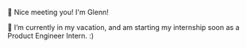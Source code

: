 

<!-- 

-->


👋 Nice meeting you! I'm Glenn!

🔭 I’m currently in my vacation, and am starting my internship soon as a Product Engineer Intern. :)

<!-- [![Anurag's github stats](https://github-readme-stats.vercel.app/api?username=GlennTJR96)](https://github.com/anuraghazra/github-readme-stats) -->


<!--
**GlennTJR96/GlennTJR96** is a ✨ _special_ ✨ repository because its `README.md` (this file) appears on your GitHub profile.

██╗░░██╗  ███████╗  ██╗░░░░░  ██╗░░░░░  ░█████╗░  ██╗
██║░░██║  ██╔════╝  ██║░░░░░  ██║░░░░░  ██╔══██╗  ██║
███████║  █████╗░░  ██║░░░░░  ██║░░░░░  ██║░░██║  ██║
██╔══██║  ██╔══╝░░  ██║░░░░░  ██║░░░░░  ██║░░██║  ╚═╝
██║░░██║  ███████╗  ███████╗  ███████╗  ╚█████╔╝  ██╗
╚═╝░░╚═╝  ╚══════╝  ╚══════╝  ╚══════╝  ░╚════╝░  ╚═╝

Here are some ideas to get you started:


- 🌱 I’m currently learning ...
- 👯 I’m looking to collaborate on ...
- 🤔 I’m looking for help with ...
- 💬 Ask me about ...
- 📫 How to reach me: ...
- 😄 Pronouns: ...
- ⚡ Fun fact: ...
-->
